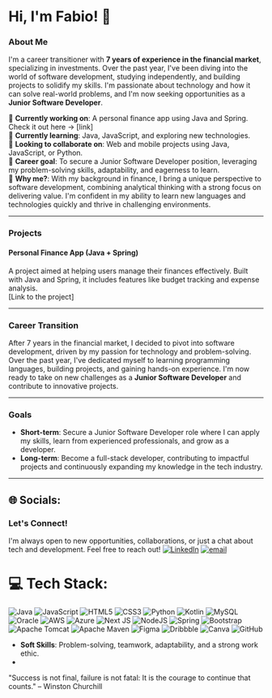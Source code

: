 # Hi, I'm Fabio! 👋

### About Me

I'm a career transitioner with **7 years of experience in the financial market**, specializing in investments. Over the past year, I've been diving into the world of software development, studying independently, and building projects to solidify my skills. I'm passionate about technology and how it can solve real-world problems, and I'm now seeking opportunities as a **Junior Software Developer**.

🔭 **Currently working on**: A personal finance app using Java and Spring. Check it out here -> [link]  
🌱 **Currently learning**: Java, JavaScript, and exploring new technologies.  
👯 **Looking to collaborate on**: Web and mobile projects using Java, JavaScript, or Python.  
💼 **Career goal**: To secure a Junior Software Developer position, leveraging my problem-solving skills, adaptability, and eagerness to learn.  
🚀 **Why me?**: With my background in finance, I bring a unique perspective to software development, combining analytical thinking with a strong focus on delivering value. I'm confident in my ability to learn new languages and technologies quickly and thrive in challenging environments.

---

### Projects

#### Personal Finance App (Java + Spring)
A project aimed at helping users manage their finances effectively. Built with Java and Spring, it includes features like budget tracking and expense analysis.  
[Link to the project]

---

### Career Transition

After 7 years in the financial market, I decided to pivot into software development, driven by my passion for technology and problem-solving. Over the past year, I've dedicated myself to learning programming languages, building projects, and gaining hands-on experience. I'm now ready to take on new challenges as a **Junior Software Developer** and contribute to innovative projects.

---

### Goals

- **Short-term**: Secure a Junior Software Developer role where I can apply my skills, learn from experienced professionals, and grow as a developer.  
- **Long-term**: Become a full-stack developer, contributing to impactful projects and continuously expanding my knowledge in the tech industry.

---

## 🌐 Socials:
### Let's Connect!

I'm always open to new opportunities, collaborations, or just a chat about tech and development. Feel free to reach out!
[![LinkedIn](https://img.shields.io/badge/LinkedIn-%230077B5.svg?logo=linkedin&logoColor=white)](https://linkedin.com/in/https://www.linkedin.com/in/fabio-estev%C3%A3o/) [![email](https://img.shields.io/badge/Email-D14836?logo=gmail&logoColor=white)](mailto:fabio101515@gmail.com) 

# 💻 Tech Stack:
![Java](https://img.shields.io/badge/java-%23ED8B00.svg?style=for-the-badge&logo=openjdk&logoColor=white) ![JavaScript](https://img.shields.io/badge/javascript-%23323330.svg?style=for-the-badge&logo=javascript&logoColor=%23F7DF1E) ![HTML5](https://img.shields.io/badge/html5-%23E34F26.svg?style=for-the-badge&logo=html5&logoColor=white) ![CSS3](https://img.shields.io/badge/css3-%231572B6.svg?style=for-the-badge&logo=css3&logoColor=white) ![Python](https://img.shields.io/badge/python-3670A0?style=for-the-badge&logo=python&logoColor=ffdd54) ![Kotlin](https://img.shields.io/badge/kotlin-%237F52FF.svg?style=for-the-badge&logo=kotlin&logoColor=white) ![MySQL](https://img.shields.io/badge/mysql-4479A1.svg?style=for-the-badge&logo=mysql&logoColor=white) ![Oracle](https://img.shields.io/badge/Oracle-F80000?style=for-the-badge&logo=oracle&logoColor=white) ![AWS](https://img.shields.io/badge/AWS-%23FF9900.svg?style=for-the-badge&logo=amazon-aws&logoColor=white) ![Azure](https://img.shields.io/badge/azure-%230072C6.svg?style=for-the-badge&logo=microsoftazure&logoColor=white) ![Next JS](https://img.shields.io/badge/Next-black?style=for-the-badge&logo=next.js&logoColor=white) ![NodeJS](https://img.shields.io/badge/node.js-6DA55F?style=for-the-badge&logo=node.js&logoColor=white) ![Spring](https://img.shields.io/badge/spring-%236DB33F.svg?style=for-the-badge&logo=spring&logoColor=white) ![Bootstrap](https://img.shields.io/badge/bootstrap-%238511FA.svg?style=for-the-badge&logo=bootstrap&logoColor=white) ![Apache Tomcat](https://img.shields.io/badge/apache%20tomcat-%23F8DC75.svg?style=for-the-badge&logo=apache-tomcat&logoColor=black) ![Apache Maven](https://img.shields.io/badge/Apache%20Maven-C71A36?style=for-the-badge&logo=Apache%20Maven&logoColor=white) ![Figma](https://img.shields.io/badge/figma-%23F24E1E.svg?style=for-the-badge&logo=figma&logoColor=white) ![Dribbble](https://img.shields.io/badge/Dribbble-EA4C89?style=for-the-badge&logo=dribbble&logoColor=white) ![Canva](https://img.shields.io/badge/Canva-%2300C4CC.svg?style=for-the-badge&logo=Canva&logoColor=white) ![GitHub](https://img.shields.io/badge/github-%23121011.svg?style=for-the-badge&logo=github&logoColor=white)

- **Soft Skills**: Problem-solving, teamwork, adaptability, and a strong work ethic.
- 
"Success is not final, failure is not fatal: It is the courage to continue that counts." – Winston Churchill
<!-- Proudly created with GPRM ( https://gprm.itsvg.in ) -->
